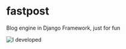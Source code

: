 # fastpost
Blog engine in Django Framework, just for fun

![I developed](http://s5.pikabu.ru/post_img/big/2015/04/23/8/1429794583_343353562.png)

